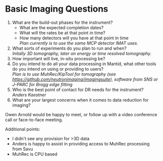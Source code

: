 # Basic Imaging Questions

1. What are the build-out phases for the instrument? 
   * What are the expected completion dates?
   * What will the rates be at that point in time?
   * How many detectors will you have at that point in time   
     *Plan currently is to use the same MCP detector IMAT uses.*
1. What sorts of experiments do you plan to run and when?   
   *Initally 3D tomography, later on energy or time resolved tomography.*
1. How important will live, in-situ processing be?
1. Do you intend to do all your data processing in Mantid, what other tools do you intend on using or providing to users?   
   *Plan is to use MuhRec/KipTool for tomography (see https://github.com/neutronimaging/imagingsuite), software from SNS or J-PARC for Bragg edge fitting*
1. Who is the best point of contact for DR needs for the instrument?   
   *Anders Kaestner*
1. What are your largest concerns when it comes to data reduction for imaging?

Owen Arnold would be happy to meet, or follow up with a video conference call or face-to-face meeting.

Additional points:
- I didn't see any provision for >3D data
- Anders is happy to assist in providing access to MuhRec processing from Savu
- MuhRec is CPU based
